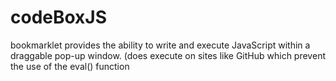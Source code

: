 # codeBoxJS
bookmarklet provides the ability to write and execute JavaScript within a draggable pop-up window. (does execute on sites like GitHub which prevent the use of the eval() function
